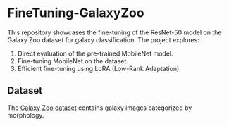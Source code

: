 # FineTuning-GalaxyZoo

This repository showcases the fine-tuning of the ResNet-50 model on the Galaxy Zoo dataset for galaxy classification. The project explores:  
1. Direct evaluation of the pre-trained MobileNet model.  
2. Fine-tuning MobileNet on the dataset.  
3. Efficient fine-tuning using LoRA (Low-Rank Adaptation).  

## Dataset  
The [Galaxy Zoo dataset](https://www.kaggle.com/c/galaxy-zoo-the-galaxy-challenge) contains galaxy images categorized by morphology.  
